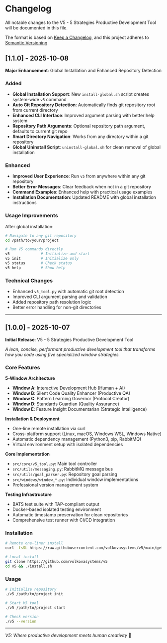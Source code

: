 # Changelog

All notable changes to the V5 - 5 Strategies Productive Development Tool will be documented in this file.

The format is based on [Keep a Changelog](https://keepachangelog.com/en/1.0.0/),
and this project adheres to [Semantic Versioning](https://semver.org/spec/v2.0.0.html).

## [1.1.0] - 2025-10-08

**Major Enhancement**: Global Installation and Enhanced Repository Detection

### Added
- **Global Installation Support**: New `install-global.sh` script creates system-wide `v5` command
- **Auto Git Repository Detection**: Automatically finds git repository root from current directory
- **Enhanced CLI Interface**: Improved argument parsing with better help system
- **Repository Path Arguments**: Optional repository path argument, defaults to current git repo
- **Smart Directory Navigation**: Works from any directory within a git repository
- **Global Uninstall Script**: `uninstall-global.sh` for clean removal of global installation

### Enhanced
- **Improved User Experience**: Run `v5` from anywhere within any git repository
- **Better Error Messages**: Clear feedback when not in a git repository
- **Command Examples**: Enhanced help with practical usage examples
- **Installation Documentation**: Updated README with global installation instructions

### Usage Improvements

After global installation:
```bash
# Navigate to any git repository
cd /path/to/your/project

# Run V5 commands directly
v5              # Initialize and start
v5 init         # Initialize only
v5 status       # Check status
v5 help         # Show help
```

### Technical Changes
- Enhanced `v5_tool.py` with automatic git root detection
- Improved CLI argument parsing and validation
- Added repository path resolution logic
- Better error handling for non-git directories

---

## [1.0.0] - 2025-10-07

**Initial Release**: V5 - 5 Strategies Productive Development Tool

*A lean, concise, performant productive development tool that transforms how you code using five specialized window strategies.*

### Core Features

**5-Window Architecture**
- **Window A**: Interactive Development Hub (Human + AI)
- **Window B**: Silent Code Quality Enhancer (Productive QA)
- **Window C**: Pattern Learning Governor (Protocol Creator)
- **Window D**: Standards Guardian (Quality Assurance)
- **Window E**: Feature Insight Documentarian (Strategic Intelligence)

**Installation & Deployment**
- One-line remote installation via curl
- Cross-platform support (Linux, macOS, Windows WSL, Windows Native)
- Automatic dependency management (Python3, pip, RabbitMQ)
- Virtual environment setup with isolated dependencies

**Core Implementation**
- `src/core/v5_tool.py`: Main tool controller
- `src/utils/messaging.py`: RabbitMQ message bus
- `src/utils/goal_parser.py`: Repository goal parsing
- `src/windows/window_*.py`: Individual window implementations
- Professional version management system

**Testing Infrastructure**
- BATS test suite with TAP-compliant output
- Docker-based isolated testing environment
- Automatic timestamp preservation for clean repositories
- Comprehensive test runner with CI/CD integration

### Installation

```bash
# Remote one-liner install
curl -fsSL https://raw.githubusercontent.com/volkovasystems/v5/main/get-v5.sh | bash

# Local install
git clone https://github.com/volkovasystems/v5
cd v5 && ./install.sh
```

### Usage

```bash
# Initialize repository
./v5 /path/to/project init

# Start V5 tool
./v5 /path/to/project start

# Check version
./v5 --version
```

---

*V5: Where productive development meets human creativity* 🚀
